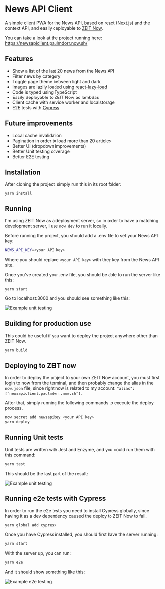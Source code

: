 # News API Client

A simple client PWA for the News API, based on react ([Next.js](https://nextjs.org/)) and the context API, and easily deployable to [ZEIT Now](https://zeit.co/now).

You can take a look at the project running here: https://newsapiclient.paulmdorr.now.sh/

## Features

- Show a list of the last 20 news from the News API
- Filter news by category
- Toggle page theme between light and dark
- Images are lazily loaded using [react-lazy-load](https://www.npmjs.com/package/react-lazy-load)
- Code is typed using TypeScript
- Easily deployable to ZEIT Now as lambdas
- Client cache with service worker and localstorage
- E2E tests with [Cypress](https://www.cypress.io/)

## Future improvements

- Local cache invalidation
- Pagination in order to load more than 20 articles
- Better UI (dropdown improvements)
- Better Unit testing coverage
- Better E2E testing

## Installation

After cloning the project, simply run this in its root folder:

```bash
yarn install
```

## Running

I'm using ZEIT Now as a deployment server, so in order to have a matching development server, I use `now dev` to run it locally.

Before running the project, you should add a .env file to set your News API key:

```bash
NEWS_API_KEY=<your API key>
```

Where you should replace `<your API key>` with they key from the News API site.

Once you've created your .env file, you should be able to run the server like this:

```bash
yarn start
```

Go to localhost:3000 and you should see something like this:

![Example unit testing](https://user-images.githubusercontent.com/86697/63045042-e4dbc480-bea5-11e9-989f-f55db2c81d48.png)

## Building for production use

This could be useful if you want to deploy the project anywhere other than ZEIT Now.

```bash
yarn build
```

## Deploying to ZEIT now

In order to deploy the project to your own ZEIT Now account, you must first login to now from the terminal, and then probably change the alias in the `now.json` file, since right now is related to my account: `"alias": ["newsapiclient.paulmdorr.now.sh"]`.

After that, simply running the following commands to execute the deploy process.

```bash
now secret add newsapikey <your API key>
yarn deploy
```

## Running Unit tests

Unit tests are written with Jest and Enzyme, and you could run them with this command:

```bash
yarn test
```

This should be the last part of the result:

![Example unit testing](https://user-images.githubusercontent.com/86697/63043596-ed7ecb80-bea2-11e9-99d0-48d39f694baa.png)

## Running e2e tests with Cypress

In order to run the e2e tests you need to install Cypress globally, since having it as a dev dependency caused the deploy to ZEIT Now to fail.

```bash
yarn global add cypress
```

Once you have Cypress installed, you should first have the server running:

```bash
yarn start
```

With the server up, you can run:

```bash
yarn e2e
```

And it should show something like this:

![Example e2e testing](https://user-images.githubusercontent.com/86697/63041377-1baddc80-be9e-11e9-9fec-57ef38bcdf59.png)